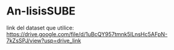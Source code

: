 # An-lisisSUBE

link del dataset que utilice: https://drive.google.com/file/d/1uBcQY957tmnk5lLnsHc5AFpN-7kZsSPJ/view?usp=drive_link
